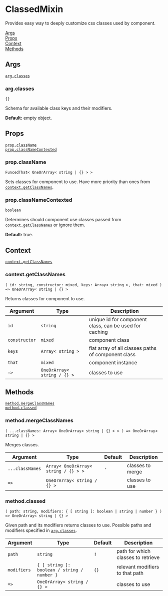 # ClassedMixin

Provides easy way to deeply customize css classes used by component.

[Args](#args)  
[Props](#props)  
[Context](#context)  
[Methods](#methods)  


## Args

[`arg.classes`](#argclasses)  


### arg.classes

`{}`

Schema for available class keys and their modifiers.

**Default:** empty object.


## Props

[`prop.className`](#propclassName)  
[`prop.classNameContexted`](#propclassnamecontexted)  


### prop.className

`FuncedThat< OneOrArray< string | {} > >`

Sets classes for component to use. Have more priority than ones from [`context.getClassNames`](#contextgetclassnames).


### prop.classNameContexted

`boolean`

Determines should component use classes passed from [`context.getClassNames`](#contextgetclassnames) or ignore them.

**Default:** true.


## Context

[`context.getClassNames`](#contextgetclassnames)  


### context.getClassNames

`( id: string, constructor: mixed, keys: Array< string >, that: mixed ) => OneOrArray< string | {} >`

Returns classes for component to use.

| Argument      | Type                        | Description                                            |
| ------------- | --------------------------- | ------------------------------------------------------ |
| `id`          | `string`                    | unique id for component class, can be used for caching |
| `constructor` | `mixed`                     | component class                                        |
| `keys`        | `Array< string >`           | flat array of all classes paths of component class     |
| `that`        | `mixed`                     | component instance                                     |
| `=>`          | `OneOrArray< string / {} >` | classes to use                                         |


## Methods

[`method.mergeClassNames`](#methodmergeclassnames)  
[`method.classed`](#methodclassed)  


### method.mergeClassNames

`( ...classNames: Array< OneOrArray< string | {} > > ) => OneOrArray< string | {} >`

Merges classes.

| Argument        | Type                                 | Default | Description      |
| --------------- | ------------------------------------ | ------- | ---------------- |
| `...classNames` | `Array< OneOrArray< string / {} > >` | `-`     | classes to merge |
| `=>`            | `OneOrArray< string / {} >`          |         | classes to use   |


### method.classed

`( path: string, modifiers: { [ string ]: boolean | string | number } ) => OneOrArray< string | {} >`

Given path and its modifiers returns classes to use. Possible paths and modifiers specified in [`arg.classes`](#argclasses).

| Argument    | Type                                        | Default | Description                        |
| ----------- | ------------------------------------------- | ------- | ---------------------------------- |
| `path`      | `string`                                    | **`!`** | path for which classes to retrieve |
| `modifiers` | `{ [ string ]: boolean / string / number }` | `{}`    | relevant modifiers to that path    |
| `=>`        | `OneOrArray< string / {} >`                 |         | classes to use                     |
